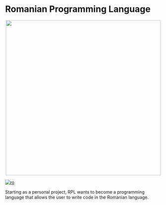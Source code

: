 ﻿# Romanian Programming Language 
<p align="center">
    <img width="500" height="500" src="https://user-images.githubusercontent.com/78075261/209578509-783d7844-a329-49cf-b7f3-a7a3d4176585.png">
</p>

[![ro](https://img.shields.io/badge/lang-ro-yellow.svg)](https://github.com/snepsnepy/romanian-programming-language/blob/main/README.ro.md)

Starting as a personal project, RPL wants to become a programming language that allows the user to write code in the Romanian language.
